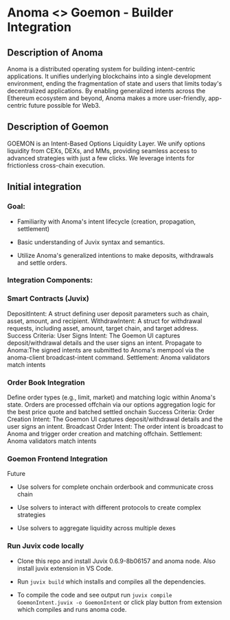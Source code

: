 # Anoma <> Goemon - Builder Integration

## Description of Anoma

Anoma is a distributed operating system for building intent-centric applications. It unifies underlying blockchains into a single development environment, ending the fragmentation of state and users that limits today's decentralized applications. By enabling generalized intents across the Ethereum ecosystem and beyond, Anoma makes a more user-friendly, app-centric future possible for Web3.

## Description of Goemon

GOEMON is an Intent-Based Options Liquidity Layer. We unify options liquidity from CEXs, DEXs, and MMs, providing seamless access to advanced strategies with just a few clicks. We leverage intents for frictionless cross-chain execution.

## Initial integration

### Goal:
- Familiarity with Anoma's intent lifecycle (creation, propagation, settlement)

- Basic understanding of Juvix syntax and semantics.

- Utilize Anoma's generalized intentions to make deposits, withdrawals and settle orders.

### Integration Components:

### Smart Contracts (Juvix)

DepositIntent: A struct defining user deposit parameters such as chain, asset, amount, and recipient.
WithdrawIntent: A struct for withdrawal requests, including asset, amount, target chain, and target address.
Success Criteria:
User Signs Intent: The Goemon UI captures deposit/withdrawal details and the              user signs an intent.
Propagate to Anoma:The signed intents are submitted to Anoma's mempool via the anoma-client broadcast-intent command.
Settlement: Anoma validators match intents

### Order Book Integration

Define order types (e.g., limit, market) and matching logic within Anoma's state.
Orders are processed offchain via our options aggregation logic for the best price quote and batched settled onchain
Success Criteria:
Order Creation Intent: The Goemon UI captures deposit/withdrawal details and the              user signs an intent.
Broadcast Order Intent: The order intent is broadcast to Anoma and trigger order creation and matching offchain.
Settlement: Anoma validators match intents

### Goemon Frontend Integration

Future
- Use solvers for complete onchain orderbook and communicate cross chain
  
- Use solvers to interact with different protocols to create complex strategies

- Use solvers to aggregate liquidity across multiple dexes
 
### Run Juvix code locally

- Clone this repo and install Juvix 0.6.9-8b06157 and anoma node. Also install juvix extension in VS Code.
  
- Run `juvix build` which installs and compiles all the dependencies.
  
- To compile the code and see output run `juvix compile GoemonIntent.juvix -o GoemonIntent` or click play button from extension which compiles and runs anoma code.
